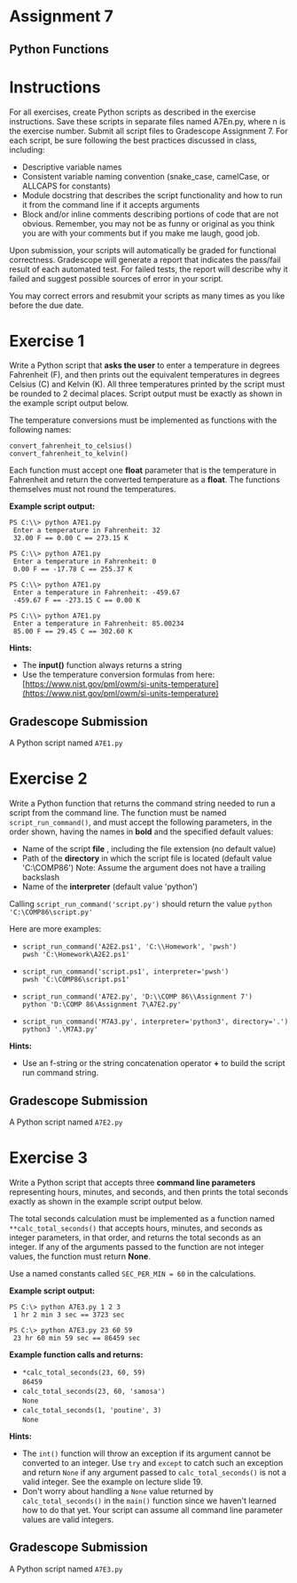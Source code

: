 # Assignment 7
## Python Functions

# Instructions

For all exercises, create Python scripts as described in the exercise instructions. Save these scripts in separate files named A7En.py, where n is the exercise number. Submit all script files to Gradescope Assignment 7.
For each script, be sure following the best practices discussed in class, including:
* Descriptive variable names
* Consistent variable naming convention (snake_case, camelCase, or ALLCAPS for constants)
* Module docstring that describes the script functionality and how to run it from the command line if it accepts arguments
* Block and/or inline comments describing portions of code that are not obvious.  Remember, you may not be as funny or original as you think you are with your comments but if you make me laugh, good job.

Upon submission, your scripts will automatically be graded for functional correctness. Gradescope will generate a report that indicates the pass/fail result of each automated test. For failed tests, the report will describe why it failed and suggest possible sources of error in your script.

You may correct errors and resubmit your scripts as many times as you like before the due date.

# Exercise 1

Write a Python script that **asks the user** to enter a temperature in degrees Fahrenheit (F), and then prints out the equivalent temperatures in degrees Celsius (C) and Kelvin (K). All three temperatures printed by the script must be rounded to 2 decimal places. Script output must be exactly as shown in the example script output below.

The temperature conversions must be implemented as functions with the following names:  
  
`convert_fahrenheit_to_celsius()`  
`convert_fahrenheit_to_kelvin()`  

Each function must accept one **float** parameter that is the temperature in Fahrenheit and return the converted temperature as a **float**. The functions themselves must not round the temperatures.

**Example script output:**

```
PS C:\\> python A7E1.py
 Enter a temperature in Fahrenheit: 32
 32.00 F == 0.00 C == 273.15 K
```
```
PS C:\\> python A7E1.py
 Enter a temperature in Fahrenheit: 0
 0.00 F == -17.78 C == 255.37 K
```
```
PS C:\\> python A7E1.py
 Enter a temperature in Fahrenheit: -459.67
 -459.67 F == -273.15 C == 0.00 K
```
```
PS C:\\> python A7E1.py
 Enter a temperature in Fahrenheit: 85.00234
 85.00 F == 29.45 C == 302.60 K
```
**Hints:**

- The **input()** function always returns a string
- Use the temperature conversion formulas from here: [https://www.nist.gov/pml/owm/si-units-temperature](https://www.nist.gov/pml/owm/si-units-temperature)

## Gradescope Submission

A Python script named `A7E1.py`

# Exercise 2

Write a Python function that returns the command string needed to run a script from the command line. The function must be named `script_run_command()`, and must accept the following parameters, in the order shown, having the names in **bold** and the specified default values:

- Name of the script **file** , including the file extension (no default value)
- Path of the **directory** in which the script file is located (default value 'C:\\COMP86')
 Note: Assume the argument does not have a trailing backslash
- Name of the **interpreter** (default value 'python')

Calling `script_run_command('script.py')` should return the value `python 'C:\COMP86\script.py'`

Here are more examples: 

* `script_run_command('A2E2.ps1', 'C:\\Homework', 'pwsh')`  
`pwsh 'C:\Homework\A2E2.ps1'`  
  
* `script_run_command('script.ps1', interpreter='pwsh')`  
`pwsh 'C:\COMP86\script.ps1'`

* `script_run_command('A7E2.py', 'D:\\COMP 86\\Assignment 7')`  
`python 'D:\COMP 86\Assignment 7\A7E2.py'`

* `script_run_command('M7A3.py', interpreter='python3', directory='.')`  
`python3 '.\M7A3.py'`


**Hints:**

- Use an f-string or the string concatenation operator **+** to build the script run command string.

## Gradescope Submission

A Python script named `A7E2.py`

# Exercise 3

Write a Python script that accepts three **command line parameters** representing hours, minutes, and seconds, and then prints the total seconds exactly as shown in the example script output below.

The total seconds calculation must be implemented as a function named `**calc_total_seconds()` that accepts hours, minutes, and seconds as integer parameters, in that order, and returns the total seconds as an integer. If any of the arguments passed to the function are not integer values, the function must return **None**.

Use a named constants called `SEC_PER_MIN = 60` in the calculations.


**Example script output:**

```
PS C:\> python A7E3.py 1 2 3
 1 hr 2 min 3 sec == 3723 sec
```
```
PS C:\> python A7E3.py 23 60 59
 23 hr 60 min 59 sec == 86459 sec
```
**Example function calls and returns:**

* `*calc_total_seconds(23, 60, 59)`  
`86459`
* `calc_total_seconds(23, 60, 'samosa')`  
`None`
* `calc_total_seconds(1, 'poutine', 3)`  
`None`

**Hints:**

- The `int()` function will throw an exception if its argument cannot be converted to an integer. Use `try` and `except` to catch such an exception and return `None` if any argument passed to `calc_total_seconds()` is not a valid integer. See the example on lecture slide 19.
- Don't worry about handling a `None` value returned by `calc_total_seconds()` in the `main()` function since we haven't learned how to do that yet. Your script can assume all command line parameter values are valid integers.

## Gradescope Submission

A Python script named `A7E3.py`